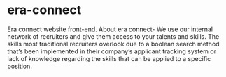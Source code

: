 # era-connect
Era connect website front-end.  About era connect- We use our internal network of recruiters and give them access to your talents and skills. The skills most traditional recruiters overlook due to a boolean search method that’s been implemented in their company’s applicant tracking system or lack of knowledge regarding the skills that can be applied to a specific position.
